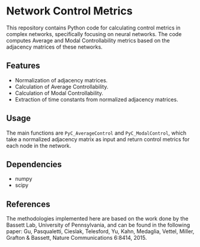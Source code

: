 # Network Control Metrics

This repository contains Python code for calculating control metrics in complex networks, specifically focusing on neural networks. The code computes Average and Modal Controllability metrics based on the adjacency matrices of these networks.

## Features
- Normalization of adjacency matrices.
- Calculation of Average Controllability.
- Calculation of Modal Controllability.
- Extraction of time constants from normalized adjacency matrices.

## Usage
The main functions are `PyC_AverageControl` and `PyC_ModalControl`, which take a normalized adjacency matrix as input and return control metrics for each node in the network.

## Dependencies
- numpy
- scipy

## References
The methodologies implemented here are based on the work done by the Bassett Lab, University of Pennsylvania, and can be found in the following paper: Gu, Pasqualetti, Cieslak, Telesford, Yu, Kahn, Medaglia, Vettel, Miller, Grafton & Bassett, Nature Communications 6:8414, 2015.
